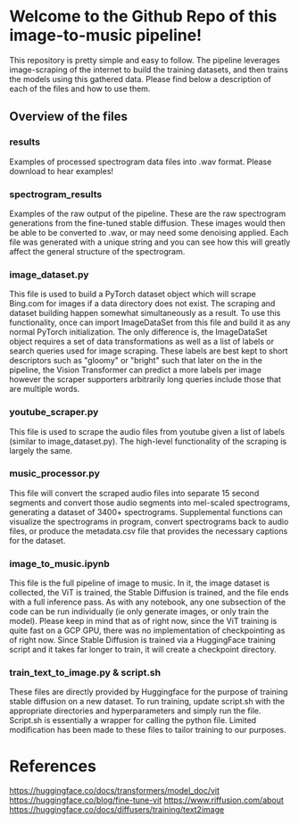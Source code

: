 # Welcome to the Github Repo of this image-to-music pipeline! 

This repository is pretty simple and easy to follow. The pipeline leverages image-scraping of the internet to build the training datasets, and then trains the models using this gathered data. Please find below a description of each of the files and how to use them.

## Overview of the files

### results
Examples of processed spectrogram data files into .wav format. Please download to hear examples!

### spectrogram_results
Examples of the raw output of the pipeline. These are the raw spectrogram generations from the fine-tuned stable diffusion. These images would then be able to be converted to .wav, or may need some denoising applied. Each file was generated with a unique string and you can see how this will greatly affect the general structure of the spectrogram.

### image_dataset.py
This file is used to build a PyTorch dataset object which will scrape Bing.com for images if a data directory does not exist. The scraping and dataset building happen somewhat simultaneously as a result. To use this functionality, once can import ImageDataSet from this file and build it as any normal PyTorch initialization. The only difference is, the ImageDataSet object requires a set of data transformations as well as a list of labels or search queries used for image scraping. These labels are best kept to short descriptors such as "gloomy" or "bright" such that later on the in the pipeline, the Vision Transformer can predict a more labels per image however the scraper supporters arbitrarily long queries include those that are multiple words.

### youtube_scraper.py
This file is used to scrape the audio files from youtube given a list of labels (similar to image_dataset.py). The high-level functionality of the scraping is largely the same.

### music_processor.py
This file will convert the scraped audio files into separate 15 second segments and convert those audio segments into mel-scaled spectrograms, generating a dataset of 3400+ spectrograms. Supplemental functions can visualize the spectrograms in program, convert spectrograms back to audio files, or produce the metadata.csv file that provides the necessary captions for the dataset.

### image_to_music.ipynb
This file is the full pipeline of image to music. In it, the image dataset is collected, the ViT is trained, the Stable Diffusion is trained, and the file ends with a full inference pass. As with any notebook, any one subsection of the code can be run individually (ie only generate images, or only train the model). Please keep in mind that as of right now, since the ViT training is quite fast on a GCP GPU, there was no implementation of checkpointing as of right now. Since Stable Diffusion is trained via a HuggingFace training script and it takes far longer to train, it will create a checkpoint directory.

### train_text_to_image.py & script.sh
These files are directly provided by Huggingface for the purpose of training stable diffusion on a new dataset. To run training, update script.sh with the appropriate directories and hyperparameters and simply run the file. Script.sh is essentially a wrapper for calling the python file. Limited modification has been made to these files to tailor training to our purposes.


# References
https://huggingface.co/docs/transformers/model_doc/vit
https://huggingface.co/blog/fine-tune-vit
https://www.riffusion.com/about
https://huggingface.co/docs/diffusers/training/text2image
